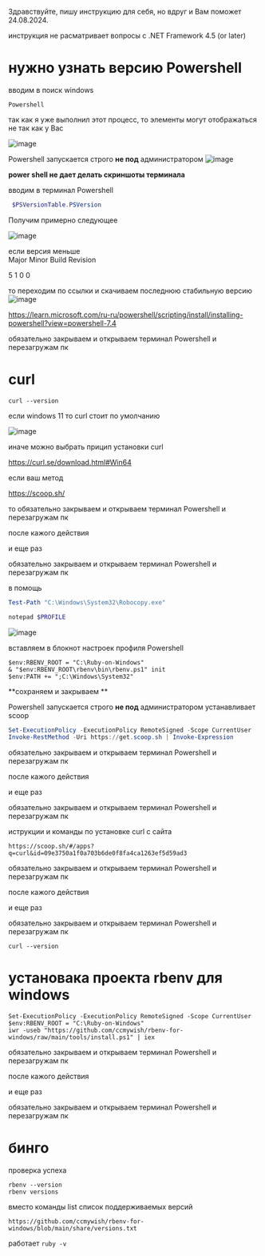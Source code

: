 Здравствуйте, пишу инструкцию для себя, но вдруг и Вам поможет 24.08.2024.

инструкция не расматривает вопросы с  .NET Framework 4.5 (or later)

# нужно узнать версию Powershell

вводим в поиск windows 
```
Powershell
```
так как я уже выполнил этот процесс, то элементы могут отображаться не так как у Вас

![image](https://github.com/user-attachments/assets/9447ba02-8c02-483c-a105-9650eadaf8f1)

Powershell запускается строго **не под**  администратором
![image](https://github.com/user-attachments/assets/321902f3-b415-4ef2-82b8-f8276c1a17e8)


**power shell не дает делать скриншоты терминала**

вводим в терминал Powershell
```Powershell
 $PSVersionTable.PSVersion
```

Получим примерно следующее

![image](https://github.com/user-attachments/assets/34774024-2866-4fc2-818b-b22de3530481)


если версия меньше  
Major  Minor  Build  Revision

5      1      0      0


то  переходим по ссылки и скачиваем последнюю стабильную версию
![image](https://github.com/user-attachments/assets/7e0d535e-df8d-404f-9ed3-6bbebaa910fc)

https://learn.microsoft.com/ru-ru/powershell/scripting/install/installing-powershell?view=powershell-7.4


обязательно закрываем и открываем терминал Powershell и перезагружам пк

# curl

```
curl --version
```

если windows 11 то curl стоит по умолчанию


![image](https://github.com/user-attachments/assets/44899061-a8a4-49c4-893b-d41c59deb19d)


иначе  можно выбрать прицип установки curl

https://curl.se/download.html#Win64

если ваш метод 

 https://scoop.sh/
 
то обязательно закрываем и открываем терминал Powershell и перезагружам пк

после кажого действия 

и еще раз 

обязательно закрываем и открываем терминал Powershell и перезагружам пк

в помощь

```Powershell  
Test-Path "C:\Windows\System32\Robocopy.exe"
```

```Powershell
notepad $PROFILE
```
![image](https://github.com/user-attachments/assets/b0d477d6-38ae-4bb7-91c3-2e978589b99b)

вставляем в блокнот настроек профиля Powershell

```notepad
$env:RBENV_ROOT = "C:\Ruby-on-Windows"
& "$env:RBENV_ROOT\rbenv\bin\rbenv.ps1" init
$env:PATH += ";C:\Windows\System32"
```
**сохраняем и закрываем **

Powershell запускается строго **не под**  администратором
устанавливает scoop

```Powershell
Set-ExecutionPolicy -ExecutionPolicy RemoteSigned -Scope CurrentUser
Invoke-RestMethod -Uri https://get.scoop.sh | Invoke-Expression
```


обязательно закрываем и открываем терминал Powershell и перезагружам пк

после кажого действия 

и еще раз 

обязательно закрываем и открываем терминал Powershell и перезагружам пк


иструкции и команды по установке curl c сайта

```
https://scoop.sh/#/apps?q=curl&id=09e3750a1f0a703b6de0f8fa4ca1263ef5d59ad3
```


обязательно закрываем и открываем терминал Powershell и перезагружам пк

после кажого действия 

и еще раз 

обязательно закрываем и открываем терминал Powershell и перезагружам пк

```
curl --version
```

# установака проекта rbenv для windows

```
Set-ExecutionPolicy -ExecutionPolicy RemoteSigned -Scope CurrentUser                      
$env:RBENV_ROOT = "C:\Ruby-on-Windows"
iwr -useb "https://github.com/ccmywish/rbenv-for-windows/raw/main/tools/install.ps1" | iex
```

обязательно закрываем и открываем терминал Powershell и перезагружам пк

после кажого действия 

и еще раз 

обязательно закрываем и открываем терминал Powershell и перезагружам пк

# бинго

проверка успеха

```
rbenv --version
rbenv versions 
```

вместо команды list список поддерживаемых версий

```
https://github.com/ccmywish/rbenv-for-windows/blob/main/share/versions.txt
```

работает  ```ruby -v```
